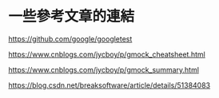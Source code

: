 # 一些參考文章的連結

https://github.com/google/googletest

https://www.cnblogs.com/jycboy/p/gmock_cheatsheet.html

https://www.cnblogs.com/jycboy/p/gmock_summary.html

https://blog.csdn.net/breaksoftware/article/details/51384083
